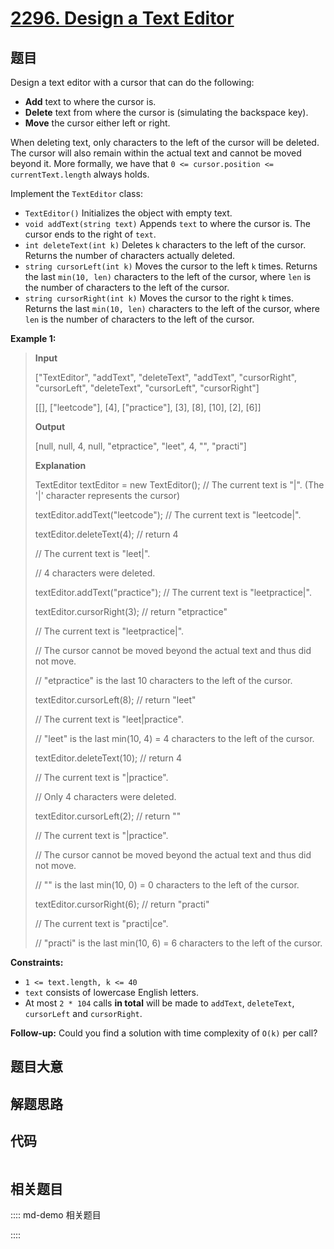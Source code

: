 # [2296. Design a Text Editor](https://leetcode.com/problems/design-a-text-editor/)

## 题目

Design a text editor with a cursor that can do the following:

  * **Add** text to where the cursor is.
  * **Delete** text from where the cursor is (simulating the backspace key).
  * **Move** the cursor either left or right.

When deleting text, only characters to the left of the cursor will be deleted.
The cursor will also remain within the actual text and cannot be moved beyond
it. More formally, we have that `0 <= cursor.position <= currentText.length`
always holds.

Implement the `TextEditor` class:

  * `TextEditor()` Initializes the object with empty text.
  * `void addText(string text)` Appends `text` to where the cursor is. The cursor ends to the right of `text`.
  * `int deleteText(int k)` Deletes `k` characters to the left of the cursor. Returns the number of characters actually deleted.
  * `string cursorLeft(int k)` Moves the cursor to the left `k` times. Returns the last `min(10, len)` characters to the left of the cursor, where `len` is the number of characters to the left of the cursor.
  * `string cursorRight(int k)` Moves the cursor to the right `k` times. Returns the last `min(10, len)` characters to the left of the cursor, where `len` is the number of characters to the left of the cursor.



**Example 1:**

> 
> 
> 
> 
> 
> **Input**
> 
> ["TextEditor", "addText", "deleteText", "addText", "cursorRight", "cursorLeft", "deleteText", "cursorLeft", "cursorRight"]
> 
> [[], ["leetcode"], [4], ["practice"], [3], [8], [10], [2], [6]]
> 
> **Output**
> 
> [null, null, 4, null, "etpractice", "leet", 4, "", "practi"]
> 
> 
> 
> **Explanation**
> 
> TextEditor textEditor = new TextEditor(); // The current text is "|". (The '|' character represents the cursor)
> 
> textEditor.addText("leetcode"); // The current text is "leetcode|".
> 
> textEditor.deleteText(4); // return 4
> 
> > 
> > 
> > 
> > 
> > 
> > 
>   // The current text is "leet|". 
> 
> > 
> > 
> > 
> > 
> > 
> > 
>   // 4 characters were deleted.
> 
> textEditor.addText("practice"); // The current text is "leetpractice|". 
> 
> textEditor.cursorRight(3); // return "etpractice"
> 
> > 
> > 
> > 
> > 
> > 
> > 
>    // The current text is "leetpractice|". 
> 
> > 
> > 
> > 
> > 
> > 
> > 
>    // The cursor cannot be moved beyond the actual text and thus did not move.
> 
> > 
> > 
> > 
> > 
> > 
> > 
>    // "etpractice" is the last 10 characters to the left of the cursor.
> 
> textEditor.cursorLeft(8); // return "leet"
> 
> > 
> > 
> > 
> > 
> > 
> > 
>   // The current text is "leet|practice".
> 
> > 
> > 
> > 
> > 
> > 
> > 
>   // "leet" is the last min(10, 4) = 4 characters to the left of the cursor.
> 
> textEditor.deleteText(10); // return 4
> 
> > 
> > 
> > 
> > 
> > 
> > 
>    // The current text is "|practice".
> 
> > 
> > 
> > 
> > 
> > 
> > 
>    // Only 4 characters were deleted.
> 
> textEditor.cursorLeft(2); // return ""
> 
> > 
> > 
> > 
> > 
> > 
> > 
>   // The current text is "|practice".
> 
> > 
> > 
> > 
> > 
> > 
> > 
>   // The cursor cannot be moved beyond the actual text and thus did not move. 
> 
> > 
> > 
> > 
> > 
> > 
> > 
>   // "" is the last min(10, 0) = 0 characters to the left of the cursor.
> 
> textEditor.cursorRight(6); // return "practi"
> 
> > 
> > 
> > 
> > 
> > 
> > 
>    // The current text is "practi|ce".
> 
> > 
> > 
> > 
> > 
> > 
> > 
>    // "practi" is the last min(10, 6) = 6 characters to the left of the cursor.

**Constraints:**

  * `1 <= text.length, k <= 40`
  * `text` consists of lowercase English letters.
  * At most `2 * 104` calls **in total** will be made to `addText`, `deleteText`, `cursorLeft` and `cursorRight`.



**Follow-up:** Could you find a solution with time complexity of `O(k)` per
call?


## 题目大意

## 解题思路

## 代码

```javascript

```

## 相关题目

:::: md-demo 相关题目

::::
